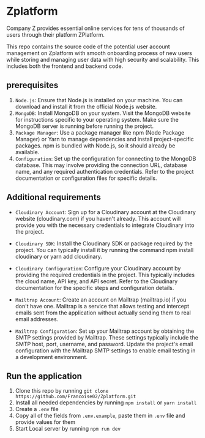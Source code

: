 # Zplatform
Company Z provides essential online services for tens of thousands of users through their platform ZPlatform.

This repo contains the source code of the potential user account management on Zplatform with smooth onboarding process of new users while storing and managing user data with high security and scalability. This includes both the frontend and backend code.

## prerequisites

1. `Node.js`: Ensure that Node.js is installed on your machine. You can download and install it from the official Node.js website.
2. `MongoDB`: Install MongoDB on your system. Visit the MongoDB website for instructions specific to your operating system. Make sure the MongoDB server is running before running the project.
3. `Package Manager`: Use a package manager like npm (Node Package Manager) or Yarn to manage dependencies and install project-specific packages. npm is bundled with Node.js, so it should already be available.
4. `Configuration`: Set up the configuration for connecting to the MongoDB database. This may involve providing the connection URL, database name, and any required authentication credentials. Refer to the project documentation or configuration files for specific details.

## Additional requirements

- `Cloudinary Account`: Sign up for a Cloudinary account at the Cloudinary website (cloudinary.com) if you haven't already. This account will provide you with the necessary credentials to integrate Cloudinary into the project.

- `Cloudinary SDK`: Install the Cloudinary SDK or package required by the project. You can typically install it by running the command npm install cloudinary or yarn add cloudinary.

- `Cloudinary Configuration`: Configure your Cloudinary account by providing the required credentials in the project. This typically includes the cloud name, API key, and API secret. Refer to the Cloudinary documentation for the specific steps and configuration details.

- `Mailtrap Account`: Create an account on Mailtrap (mailtrap.io) if you don't have one. Mailtrap is a service that allows testing and intercept emails sent from the application without actually sending them to real email addresses.

- `Mailtrap Configuration`: Set up your Mailtrap account by obtaining the SMTP settings provided by Mailtrap. These settings typically include the SMTP host, port, username, and password. Update the project's email configuration with the Mailtrap SMTP settings to enable email testing in a development environment.


## Run the application
1. Clone this repo by running `git clone https://github.com/Francoise02/Zplatform.git`
2. Install all needed dependencies by running `npm install` or `yarn install`
3. Create a `.env` file
4. Copy all of the fields from `.env.example`, paste them in `.env` file and provide values for them
5. Start Local server by running `npm run dev`

